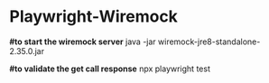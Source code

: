 # Playwright-Wiremock
**#to start the wiremock server**
java -jar wiremock-jre8-standalone-2.35.0.jar

**#to validate the get call response**
npx playwright test
